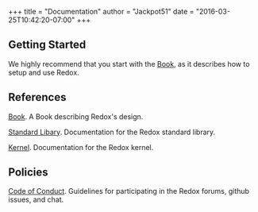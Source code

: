 +++
title = "Documentation"
author = "Jackpot51"
date = "2016-03-25T10:42:20-07:00"
+++

## Getting Started

We highly recommend that you start with the [Book](https://doc.redox-os.org/book/), as it describes how to setup and use Redox.

## References

[Book](https://doc.redox-os.org/book/). A Book describing Redox's design.

[Standard Libary](https://doc.redox-os.org/doc/std/). Documentation for the Redox standard library.

[Kernel](https://doc.redox-os.org/doc/kernel/). Documentation for the Redox kernel.

## Policies

[Code of Conduct](/coc.html). Guidelines for participating in the Redox forums, github issues, and chat.
